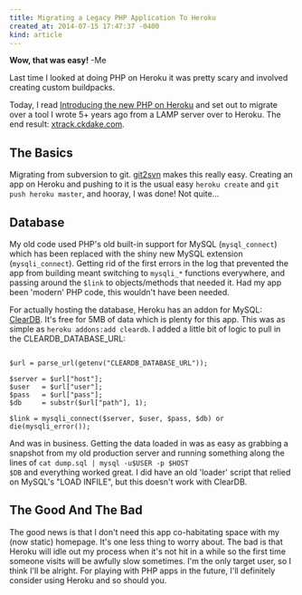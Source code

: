 ```yaml
---
title: Migrating a Legacy PHP Application To Heroku
created_at: 2014-07-15 17:47:37 -0400
kind: article
---
```


**Wow, that was easy!** -Me

Last time I looked at doing PHP on Heroku it was pretty scary and involved creating custom buildpacks.

Today, I read <a href="https://blog.heroku.com/archives/2014/4/29/introducing_the_new_php_on_heroku">Introducing the new PHP on Heroku</a> and set out to migrate over a tool I wrote 5+ years ago from a LAMP server over to Heroku. The end result: <a href="http://xtrack.ckdake.com/">xtrack.ckdake.com</a>.

## The Basics

Migrating from subversion to git. <a href="https://github.com/nirvdrum/svn2git">git2svn</a> makes this really easy. Creating an app on Heroku and pushing to it is the usual easy <code>heroku create</code> and <code>git push heroku master</code>, and hooray, I was done! Not quite...

## Database

My old code used PHP's old built-in support for MySQL (<code>mysql_connect</code>) which has been replaced with the shiny new MySQL extension (<code>mysqli_connect</code>). Getting rid of the first errors in the log that prevented the app from building meant switching to <code>mysqli_*</code> functions everywhere, and passing around the <code>$link</code> to objects/methods that needed it. Had my app been 'modern' PHP code, this wouldn't have been needed.

For actually hosting the database, Heroku has an addon for MySQL: <a href="https://addons.heroku.com/cleardb">ClearDB</a>. It's free for 5MB of data which is plenty for this app. This was as simple as <code>heroku addons:add cleardb</code>. I added a little bit of logic to pull in the CLEARDB_DATABASE_URL:

<pre><code class="language-php">
$url = parse_url(getenv("CLEARDB_DATABASE_URL"));

$server = $url["host"];
$user   = $url["user"];
$pass   = $url["pass"];
$db     = substr($url["path"], 1);

$link = mysqli_connect($server, $user, $pass, $db) or die(mysqli_error());
</code></pre>


And was in business. Getting the data loaded in was as easy as grabbing a snapshot from my old production server and running something along the lines of <code>cat dump.sql | mysql -u$USER -p $HOST $DB</code> and everything worked great. I did have an old 'loader' script that relied on MySQL's "LOAD INFILE", but this doesn't work with ClearDB.

## The Good And The Bad

The good news is that I don't need this app co-habitating space with my (now static) homepage. It's one less thing to worry about. The bad is that Heroku will idle out my process when it's not hit in a while so the first time someone visits will be awfully slow sometimes. I'm the only target user, so I think I'll be alright. For playing with PHP apps in the future, I'll definitely consider using Heroku and so should you.
